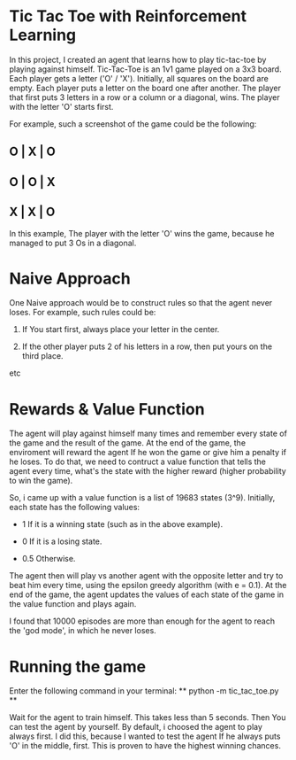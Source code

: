 # Tic Tac Toe with Reinforcement Learning

In this project, I created an agent that learns how to play tic-tac-toe by playing against himself. Tic-Tac-Toe is an 1v1 game played on a 3x3 board. Each player gets a letter
('O' / 'X'). Initially, all squares on the board are empty. Each player puts a letter on the board one after another. The player that first puts 3 letters in a row or a column
or a diagonal, wins. The player with the letter 'O' starts first.

For example, such a screenshot of the game could be the following:

O | X | O
----------
O | O | X
----------
X | X | O
----------

In this example, The player with the letter 'O' wins the game, because he managed to put 3 Os in a diagonal.

# Naive Approach

One Naive approach would be to construct rules so that the agent never loses. For example, such rules could be:

1. If You start first, always place your letter in the center.

1. If the other player puts 2 of his letters in a row, then put yours on the third place.

etc

# Rewards & Value Function

The agent will play against himself many times and remember every state of the game and the result of the game. At the end of the game, the enviroment will reward the agent
If he won the game or give him a penalty if he loses. To do that, we need to contruct a value function that tells the agent every time, what's the state with the higher reward
(higher probability to win the game).

So, i came up with a value function is a list of 19683 states (3^9). Initially, each state has the following values:

* 1 If it is a winning state (such as in the above example).

* 0 If it is a losing state.

* 0.5 Otherwise.

The agent then will play vs another agent with the opposite letter and try to beat him every time, using the epsilon greedy algorithm (with e = 0.1).
At the end of the game, the agent updates the values of each state of the game in the value function and plays again.

I found that 10000 episodes are more than enough for the agent to reach the 'god mode', in which he never loses.

# Running the game

Enter the following command in your terminal: ** python -m tic_tac_toe.py **

Wait for the agent to train himself. This takes less than 5 seconds. Then You can test the agent by yourself. By default, i choosed the agent to play always first.
I did this, because I wanted to test the agent If he always puts 'O' in the middle, first. This is proven to have the highest winning chances.
